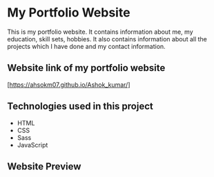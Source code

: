 # My Portfolio Website

This is my portfolio website. It contains information about me, my education, skill sets, hobbies. It also contains information about all the projects which I have done and my contact information.

## Website link of my portfolio website

[https://ahsokm07.github.io/Ashok_kumar/]

## Technologies used in this project

- HTML
- CSS
- Sass
- JavaScript

## Website Preview

